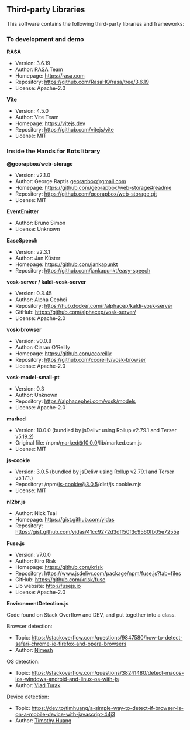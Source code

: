 ## Third-party Libraries

This software contains the following third-party libraries and frameworks:


### To development and demo

**RASA**

* Version: 3.6.19
* Author: RASA Team
* Homepage: https://rasa.com
* Repository: https://github.com/RasaHQ/rasa/tree/3.6.19
* License: Apache-2.0

**Vite**

* Version: 4.5.0
* Author: Vite Team
* Homepage: https://vitejs.dev
* Repository: https://github.com/vitejs/vite
* License: MIT


### Inside the Hands for Bots library

**@georapbox/web-storage**

* Version: v2.1.0
* Author: George Raptis <georapbox@gmail.com>
* Homepage: https://github.com/georapbox/web-storage#readme
* Repository: https://github.com/georapbox/web-storage.git
* License: MIT

**EventEmitter**

* Author: Bruno Simon
* License: Unknown

**EaseSpeech**

* Version: v2.3.1
* Author: Jan Küster
* Homepage: https://github.com/jankapunkt
* Repository: https://github.com/jankapunkt/easy-speech

**vosk-server / kaldi-vosk-server**

* Version: 0.3.45
* Author: Alpha Cephei
* Repository: https://hub.docker.com/r/alphacep/kaldi-vosk-server
* GitHub: https://github.com/alphacep/vosk-server/
* License: Apache-2.0

**vosk-browser**

* Version: v0.0.8
* Author: Ciaran O'Reilly
* Homepage: https://github.com/ccoreilly
* Repository: https://github.com/ccoreilly/vosk-browser
* License: Apache-2.0

**vosk-model-small-pt**

* Version: 0.3
* Author: Unknown
* Repository: https://alphacephei.com/vosk/models
* License: Apache-2.0

**marked**

* Version: 10.0.0 (bundled by jsDelivr using Rollup v2.79.1 and Terser v5.19.2)
* Original file: /npm/marked@10.0.0/lib/marked.esm.js
* License: MIT

**js-cookie**
* Version: 3.0.5 (bundled by jsDelivr using Rollup v2.79.1 and Terser v5.17.1.)
* Repository: /npm/js-cookie@3.0.5/dist/js.cookie.mjs
* License: MIT

**nl2br.js**
* Author: Nick Tsai
* Homepage: https://gist.github.com/yidas
* Repository: https://gist.github.com/yidas/41cc9272d3dff50f3c9560fb05e7255e

**Fuse.js**
* Version: v7.0.0
* Author: Kiro Risk
* Homepage: https://github.com/krisk
* Repository: https://www.jsdelivr.com/package/npm/fuse.js?tab=files
* GitHub: https://github.com/krisk/fuse
* Lib website: http://fusejs.io
* License: Apache-2.0

**EnvironmentDetection.js**

Code found on Stack Overflow and DEV, and put together into a class.

Browser detection:

* Topic: https://stackoverflow.com/questions/9847580/how-to-detect-safari-chrome-ie-firefox-and-opera-browsers
* Author: [Nimesh](https://stackoverflow.com/users/2063564/nimesh)

OS detection:

* Topic: https://stackoverflow.com/questions/38241480/detect-macos-ios-windows-android-and-linux-os-with-js
* Author: [Vlad Turak](https://stackoverflow.com/users/4815056/vlad-turak)

Device detection:

* Topic: https://dev.to/timhuang/a-simple-way-to-detect-if-browser-is-on-a-mobile-device-with-javascript-44j3
* Author: [Timothy Huang](https://dev.to/timhuang)


